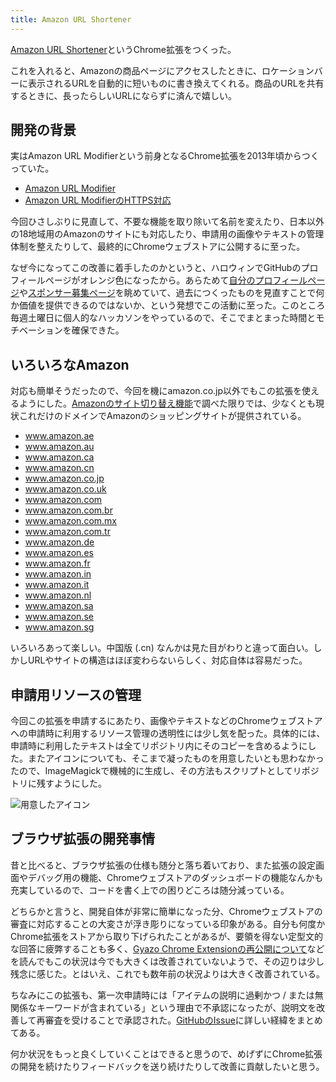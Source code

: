 ```yaml
---
title: Amazon URL Shortener
---
```


[Amazon URL Shortener](https://chrome.google.com/webstore/detail/amazon-url-shortener/bonkcfmjkpdnieejahndognlbogaikdg)というChrome拡張をつくった。

これを入れると、Amazonの商品ページにアクセスしたときに、ロケーションバーに表示されるURLを自動的に短いものに書き換えてくれる。商品のURLを共有するときに、長ったらしいURLにならずに済んで嬉しい。

## 開発の背景

実はAmazon URL Modifierという前身となるChrome拡張を2013年頃からつくっていた。

- [Amazon URL Modifier](/articles/2014-08-04-h)
- [Amazon URL ModifierのHTTPS対応](/articles/2016-06-23-h)

今回ひさしぶりに見直して、不要な機能を取り除いて名前を変えたり、日本以外の18地域用のAmazonのサイトにも対応したり、申請用の画像やテキストの管理体制を整えたりして、最終的にChromeウェブストアに公開するに至った。

なぜ今になってこの改善に着手したのかというと、ハロウィンでGitHubのプロフィールページがオレンジ色になったから。あらためて[自分のプロフィールページ](https://github.com/r7kamura)や[スポンサー募集ページ](https://github.com/sponsors/r7kamura)を眺めていて、過去につくったものを見直すことで何か価値を提供できるのではないか、という発想でこの活動に至った。このところ毎週土曜日に個人的なハッカソンをやっているので、そこでまとまった時間とモチベーションを確保できた。

## いろいろなAmazon

対応も簡単そうだったので、今回を機にamazon.co.jp以外でもこの拡張を使えるようにした。[Amazonのサイト切り替え機能](https://www.amazon.co.jp/gp/navigation-country/)で調べた限りでは、少なくとも現状これだけのドメインでAmazonのショッピングサイトが提供されている。

- www.amazon.ae
- www.amazon.au
- www.amazon.ca
- www.amazon.cn
- www.amazon.co.jp
- www.amazon.co.uk
- www.amazon.com
- www.amazon.com.br
- www.amazon.com.mx
- www.amazon.com.tr
- www.amazon.de
- www.amazon.es
- www.amazon.fr
- www.amazon.in
- www.amazon.it
- www.amazon.nl
- www.amazon.sa
- www.amazon.se
- www.amazon.sg

いろいろあって楽しい。中国版 (.cn) なんかは見た目がわりと違って面白い。しかしURLやサイトの構造はほぼ変わらないらしく、対応自体は容易だった。

## 申請用リソースの管理

今回この拡張を申請するにあたり、画像やテキストなどのChromeウェブストアへの申請時に利用するリソース管理の透明性には少し気を配った。具体的には、申請時に利用したテキストは全てリポジトリ内にそのコピーを含めるようにした。またアイコンについても、そこまで凝ったものを用意したいとも思わなかったので、ImageMagickで機械的に生成し、その方法もスクリプトとしてリポジトリに残すようにした。

![](/images/2020-11-04-amazon-url-shortener.png "用意したアイコン")

## ブラウザ拡張の開発事情

昔と比べると、ブラウザ拡張の仕様も随分と落ち着いており、また拡張の設定画面やデバッグ用の機能、Chromeウェブストアのダッシュボードの機能なんかも充実しているので、コードを書く上での困りどころは随分減っている。

どちらかと言うと、開発自体が非常に簡単になった分、Chromeウェブストアの審査に対応することの大変さが浮き彫りになっている印象がある。自分も何度かChrome拡張をストアから取り下げられたことがあるが、要領を得ない定型文的な回答に疲弊することも多く、[Gyazo Chrome Extensionの再公開について](https://blogja.gyazo.com/entry/2020/07/29/173000)などを読んでもこの状況は今でも大きくは改善されていないようで、その辺りは少し残念に感じた。とはいえ、これでも数年前の状況よりは大きく改善されている。

ちなみにこの拡張も、第一次申請時には「アイテムの説明に過剰かつ / または無関係なキーワードが含まれている」という理由で不承認になったが、説明文を改善して再審査を受けることで承認された。[GitHubのIssue](https://github.com/r7kamura/amazon_url_shortener/issues/4)に詳しい経緯をまとめてある。

何か状況をもっと良くしていくことはできると思うので、めげずにChrome拡張の開発を続けたりフィードバックを送り続けたりして改善に貢献したいと思う。
